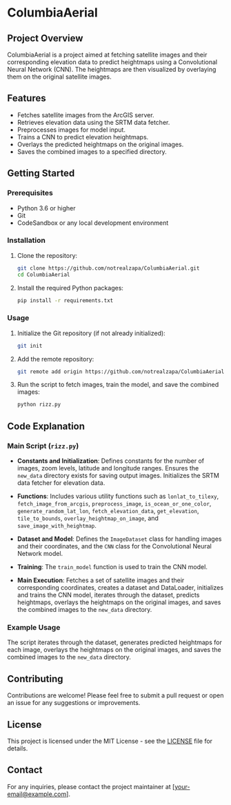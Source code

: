 # ColumbiaAerial

## Project Overview

ColumbiaAerial is a project aimed at fetching satellite images and their corresponding elevation data to predict heightmaps using a Convolutional Neural Network (CNN). The heightmaps are then visualized by overlaying them on the original satellite images.

## Features

- Fetches satellite images from the ArcGIS server.
- Retrieves elevation data using the SRTM data fetcher.
- Preprocesses images for model input.
- Trains a CNN to predict elevation heightmaps.
- Overlays the predicted heightmaps on the original images.
- Saves the combined images to a specified directory.

## Getting Started

### Prerequisites

- Python 3.6 or higher
- Git
- CodeSandbox or any local development environment

### Installation

1. Clone the repository:

    ```bash
    git clone https://github.com/notrealzapa/ColumbiaAerial.git
    cd ColumbiaAerial
    ```

2. Install the required Python packages:

    ```bash
    pip install -r requirements.txt
    ```

### Usage

1. Initialize the Git repository (if not already initialized):

    ```bash
    git init
    ```

2. Add the remote repository:

    ```bash
    git remote add origin https://github.com/notrealzapa/ColumbiaAerial.git
    ```

3. Run the script to fetch images, train the model, and save the combined images:

    ```bash
    python rizz.py
    ```

## Code Explanation

### Main Script (`rizz.py`)

- **Constants and Initialization**: Defines constants for the number of images, zoom levels, latitude and longitude ranges. Ensures the `new_data` directory exists for saving output images. Initializes the SRTM data fetcher for elevation data.

- **Functions**: Includes various utility functions such as `lonlat_to_tilexy`, `fetch_image_from_arcgis`, `preprocess_image`, `is_ocean_or_one_color`, `generate_random_lat_lon`, `fetch_elevation_data`, `get_elevation`, `tile_to_bounds`, `overlay_heightmap_on_image`, and `save_image_with_heightmap`.

- **Dataset and Model**: Defines the `ImageDataset` class for handling images and their coordinates, and the `CNN` class for the Convolutional Neural Network model.

- **Training**: The `train_model` function is used to train the CNN model.

- **Main Execution**: Fetches a set of satellite images and their corresponding coordinates, creates a dataset and DataLoader, initializes and trains the CNN model, iterates through the dataset, predicts heightmaps, overlays the heightmaps on the original images, and saves the combined images to the `new_data` directory.

### Example Usage

The script iterates through the dataset, generates predicted heightmaps for each image, overlays the heightmaps on the original images, and saves the combined images to the `new_data` directory.

## Contributing

Contributions are welcome! Please feel free to submit a pull request or open an issue for any suggestions or improvements.

## License

This project is licensed under the MIT License - see the [LICENSE](LICENSE) file for details.

## Contact

For any inquiries, please contact the project maintainer at [your-email@example.com].
